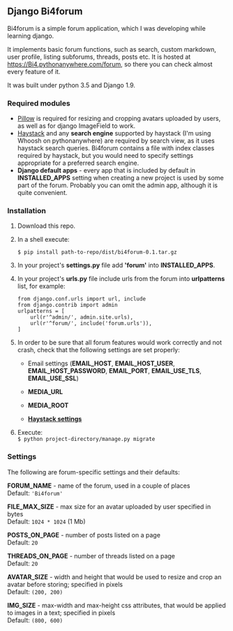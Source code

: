 ## Django Bi4forum
Bi4forum is a simple forum application, which I was developing while learning django.

It implements basic forum functions, such as search, custom markdown, user profile, listing subforums, threads, posts etc.
It is hosted at https://Bi4.pythonanywhere.com/forum, so there you can check almost every feature of it.

It was built under python 3.5 and Django 1.9.

### Required modules
* [Pillow](https://pillow.readthedocs.io/) is required for resizing and cropping avatars uploaded by users,
as well as for django ImageField to work.
* [Haystack](http://haystacksearch.org/) and any **search engine** supported by haystack (I'm using Whoosh on pythonanywhere)
are required by search view, as it uses haystack search queries. Bi4forum contains a file with index classes required by haystack,
but you would need to specify settings appropriate for a preferred search engine.
* **Django default apps** - every app that is included by default in **INSTALLED_APPS** setting when creating a new project
is used by some part of the forum. Probably you can omit the admin app, although it is quite convenient.

### Installation
1. Download this repo.
2. In a shell execute:  
     ```
     $ pip install path-to-repo/dist/bi4forum-0.1.tar.gz
     ```
3. In your project's **settings.py** file add **'forum'** into **INSTALLED_APPS**.
4. In your project's **urls.py** file include urls from the forum into **urlpatterns** list, for example:  

     ```
     from django.conf.urls import url, include
     from django.contrib import admin
     urlpatterns = [
         url(r'^admin/', admin.site.urls),
         url(r'^forum/', include('forum.urls')),
     ]
     ```
     
5. In order to be sure that all forum features would work correctly and not crash, check that the following settings
 are set properly:
   * Email settings (**EMAIL_HOST**, **EMAIL_HOST_USER**, **EMAIL_HOST_PASSWORD**, **EMAIL_PORT**, **EMAIL_USE_TLS**, **EMAIL_USE_SSL**)

   * **MEDIA_URL**
   * **MEDIA_ROOT**
   * **[Haystack settings](http://django-haystack.readthedocs.io/en/v2.5.0/settings.html)**
6. Execute:  
`$ python project-directory/manage.py migrate`

### Settings
The following are forum-specific settings and their defaults:  

**FORUM_NAME** - name of the forum, used in a couple of places  
    Default: `'Bi4forum'`

**FILE_MAX_SIZE** - max size for an avatar uploaded by user specified in bytes  
    Default: `1024 * 1024` (1 Mb)

**POSTS_ON_PAGE** - number of posts listed on a page  
    Default: `20`

**THREADS_ON_PAGE** - number of threads listed on a page  
    Default: `20`

**AVATAR_SIZE** - width and height that would be used to resize and crop an avatar before storing; specified in pixels  
    Default: `(200, 200)`

**IMG_SIZE** - max-width and max-height css attributes, that would be applied to images in a text; specified in pixels  
    Default: `(800, 600)`






